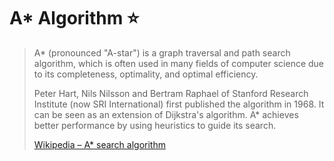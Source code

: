 # A* Algorithm ⭐️

> A* (pronounced "A-star") is a graph traversal and path search algorithm, which is often used in many fields of computer science due to its completeness, optimality, and optimal efficiency.
>
> Peter Hart, Nils Nilsson and Bertram Raphael of Stanford Research Institute (now SRI International) first published the algorithm in 1968. It can be seen as an extension of Dijkstra's algorithm. A* achieves better performance by using heuristics to guide its search.
>
>
>[Wikipedia – A* search algorithm](https://en.wikipedia.org/wiki/A*_search_algorithm)